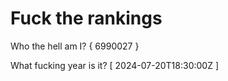 # Fuck the rankings

Who the hell am I?
{ 6990027 }

What fucking year is it?
[ 2024-07-20T18:30:00Z ]
